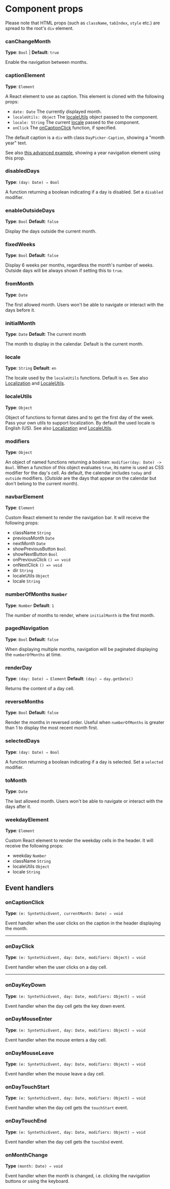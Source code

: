 # Component props

Please note that HTML props (such as `className`, `tabIndex`, `style` etc.) are spread to the root's `div` element.

### canChangeMonth

**Type**: `Bool` | **Default**: `true`

Enable the navigation between months.

### captionElement

**Type**: `Element`

A React element to use as caption. This element is cloned with the following props:

* `date: Date` The currently displayed month.
* `localeUtils: Object` The [localeUtils](#localeutils-object) object passed to the component.
* `locale: String` The current [locale](#locale-string) passed to the component.
* `onClick` The [onCaptionClick](#oncaptionclick-function) function, if specified.

The default caption is a `div` with class `DayPicker-Caption`, showing a "month year" text.

See also [this advanced example](../examples?yearNavigation), showing a year navigation element using this prop.

### disabledDays

**Type**: `(day: Date) ⇒ Bool`

A function returning a boolean indicating if a day is disabled. Set a `disabled` modifier.

### enableOutsideDays

**Type**: `Bool` **Default**: `false`

Display the days outside the current month.

### fixedWeeks

**Type**: `Bool` **Default**: `false`

Display 6 weeks per months, regardless the month's number of weeks. 
Outside days will be always shown if setting this to `true`.

### fromMonth

**Type**: `Date`

The first allowed month. Users won't be able to navigate or interact with the days before it.

### initialMonth

**Type**: `Date` **Default**: The current month

The month to display in the calendar. Default is the current month.

### locale

**Type**: `String` **Default**: `en`

The locale used by the `localeUtils` functions. Default is `en`.  See also [Localization](Localization.md) and [LocaleUtils](LocaleUtils.md).

### localeUtils

**Type**: `Object`

Object of functions to format dates and to get the first day of the week. Pass your own utils to support localization.
By default the used locale is English (US). See also [Localization](Localization.md) and [LocaleUtils](LocaleUtils.md).

### modifiers

**Type**: `Object`

An object of named functions returning a boolean: `modifier(day: Date) -> Bool`. When a function of this object evaluates `true`, its name is used as CSS modifier for the day's cell.
As default, the calendar includes `today` and `outside` modifiers. (_Outside_ are the days that appear on the calendar but don't belong to the current month).

### navbarElement

**Type**: `Element`

Custom React element to render the navigation bar. It will receive the following props:

* className `String`
* previousMonth `Date`
* nextMonth `Date`
* showPreviousButton `Bool`
* showNextButton `Bool`
* onPreviousClick `() => void`
* onNextClick `() => void`
* dir `String`
* localeUtils `Object`
* locale `String`

### numberOfMonths `Number`

**Type**: `Number` **Default**: `1`

The number of months to render, where `initialMonth` is the first month.

### pagedNavigation

**Type**: `Bool` **Default**: `false`

When displaying multiple months, navigation will be paginated displaying the `numberOfMonths` at time.

### renderDay

**Type**: `(day: Date) ⇒ Element` **Default**: `(day) ⇒ day.getDate()`

Returns the content of a day cell. 

### reverseMonths

**Type**: `Bool` **Default**: `false`

Render the months in reversed order. Useful when `numberOfMonths` is greater than 1 to display the most recent month first.

### selectedDays 

**Type**: `(day: Date) ⇒ Bool`

A function returning a boolean indicating if a day is selected. Set a `selected` modifier.

### toMonth

**Type**: `Date`

The last allowed month. Users won't be able to navigate or interact with the days after it.

### weekdayElement

**Type**: `Element`

Custom React element to render the weekday cells in the header. It will receive the following props:

* weekday `Number`
* className `String`
* localeUtils `Object`
* locale `String`

## Event handlers

### onCaptionClick

**Type**: `(e: SyntethicEvent, currentMonth: Date) ⇒ void`

Event handler when the user clicks on the caption in the header displaying the month.

---

### onDayClick

**Type**: `(e: SyntethicEvent, day: Date, modifiers: Object) ⇒ void`

Event handler when the user clicks on a day cell.

---

### onDayKeyDown

**Type**: `(e: SyntethicEvent, day: Date, modifiers: Object) ⇒ void`

Event handler when the day cell gets the key down event.

### onDayMouseEnter

**Type**: `(e: SyntethicEvent, day: Date, modifiers: Object) ⇒ void`

Event handler when the mouse enters a day cell.

### onDayMouseLeave

**Type**: `(e: SyntethicEvent, day: Date, modifiers: Object) ⇒ void`

Event handler when the mouse leave a day cell.

### onDayTouchStart

**Type**: `(e: SyntethicEvent, day: Date, modifiers: Object) ⇒ void`

Event handler when the day cell gets the `touchStart` event.

### onDayTouchEnd

**Type**: `(e: SyntethicEvent, day: Date, modifiers: Object) ⇒ void`

Event handler when the day cell gets the `touchEnd` event.

### onMonthChange

**Type** `(month: Date) ⇒ void`

Event handler when the month is changed, i.e. clicking the navigation buttons or using the keyboard.
